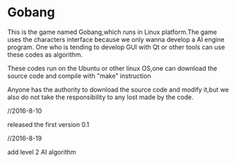 # Gobang 
This is the game named Gobang,which runs in Linux platform.The game uses the characters interface because we only wanna 
develop a AI engine program. One who is tending to develop GUI with Qt or other tools can use these codes as algorithm.

These codes run on the Ubuntu or other linux OS,one can download the source code and compile with "make" instruction

Anyone has the authority to download the source code and modify it,but we also do not take the responsibility to any lost 
made by the code.

//2016-8-10

released the first version 0.1

//2016-8-19

add level 2 AI algorithm 
